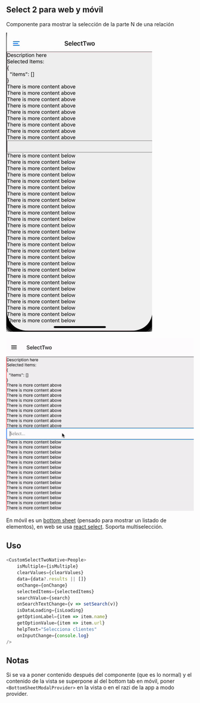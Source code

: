 ## Select 2 para web y móvil

Componente para mostrar la selección de la parte N de una relación

![mobile.gif](mobile.gif)

![web.gif](web.gif)


En móvil es un [bottom sheet](https://gorhom.github.io/react-native-bottom-sheet/) (pensado para mostrar un listado de elementos), en web se usa [react select](https://react-select.com/home). Soporta multiselección.

## Uso
```typescript jsx
<CustomSelectTwoNative<People>
    isMultiple={isMultiple}
    clearValues={clearValues}
    data={data?.results || []}
    onChange={onChange}
    selectedItems={selectedItems}
    searchValue={search}
    onSearchTextChange={v => setSearch(v)}
    isDataLoading={isLoading}
    getOptionLabel={item => item.name}
    getOptionValue={item => item.url}
    helpText="Selecciona clientes"
    onInputChange={console.log}
/>
```

## Notas

Si se va a poner contenido después del componente (que es lo normal) y el contenido de la vista se superpone al del bottom tab en móvil, poner ```<BottomSheetModalProvider>``` en la vista o en el razi de la app a modo provider.